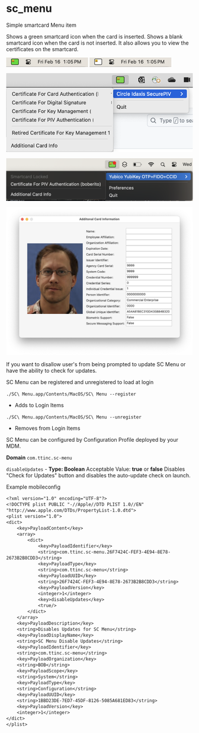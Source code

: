 # sc_menu
Simple smartcard Menu item

Shows a green smartcard icon when the card is inserted. Shows a blank smartcard icon when the card is not inserted. It also allows you to view the certificates on the smartcard.

![card in](in.png "Title")
![card out](out.png "Title")

![cert menu](view.png "View")

![locked](locked.png "Locked")

![additional info](additionalInfo.png "Additional Info")

If you want to disallow user's from being prompted to update SC Menu or have the ability to check for updates.

SC Menu can be registered and unregistered to load at login

`./SC\ Menu.app/Contents/MacOS/SC\ Menu --register`
* Adds to Login Items

`./SC\ Menu.app/Contents/MacOS/SC\ Menu --unregister`
* Removes from Login Items


SC Menu can be configured by Configuration Profile deployed by your MDM.

**Domain** `com.ttinc.sc-menu`

`disableUpdates` - **Type: Boolean**
Acceptable Value: **true** or **false**
Disables "Check for Updates" button and disables the auto-update check on launch.

Example mobileconfig
```
<?xml version="1.0" encoding="UTF-8"?>
<!DOCTYPE plist PUBLIC "-//Apple//DTD PLIST 1.0//EN" "http://www.apple.com/DTDs/PropertyList-1.0.dtd">
<plist version="1.0">
<dict>
    <key>PayloadContent</key>
    <array>
        <dict>
            <key>PayloadIdentifier</key>
            <string>com.ttinc.sc-menu.26F7424C-FEF3-4E94-8E78-2673B2B8CDD3</string>
            <key>PayloadType</key>
            <string>com.ttinc.sc-menu</string>
            <key>PayloadUUID</key>
            <string>26F7424C-FEF3-4E94-8E78-2673B2B8CDD3</string>
            <key>PayloadVersion</key>
            <integer>1</integer>
            <key>disableUpdates</key>
            <true/>
        </dict>
    </array>
    <key>PayloadDescription</key>
    <string>Disables Updates for SC Menu</string>
    <key>PayloadDisplayName</key>
    <string>SC Menu Disable Updates</string>
    <key>PayloadIdentifier</key>
    <string>com.ttinc.sc-menu</string>
    <key>PayloadOrganization</key>
    <string>BOB</string>
    <key>PayloadScope</key>
    <string>System</string>
    <key>PayloadType</key>
    <string>Configuration</string>
    <key>PayloadUUID</key>
    <string>1BBD23DE-7ED7-45DF-8126-5085A681ED83</string>
    <key>PayloadVersion</key>
    <integer>1</integer>
</dict>
</plist>
```

